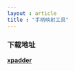 ```yaml
---
layout : article
title : "手柄映射工具"
---
```


### 下载地址

**[xpadder](https://pan.baidu.com/s/1aBrQrugUOQnm7uSomVnK6Q?pwd=xvuv)**
